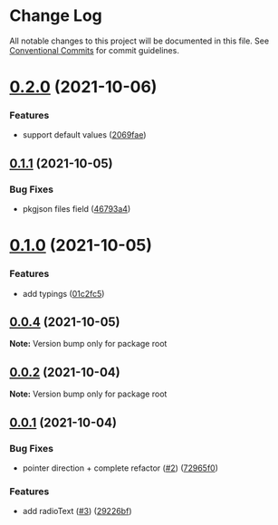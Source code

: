 # Change Log

All notable changes to this project will be documented in this file.
See [Conventional Commits](https://conventionalcommits.org) for commit guidelines.

# [0.2.0](https://github.com/coveo/inquirer-customizable/compare/v0.1.1...v0.2.0) (2021-10-06)


### Features

* support default values ([2069fae](https://github.com/coveo/inquirer-customizable/commit/2069fae77a5ecc14e2c1b92c502ec33b601d5cbb))





## [0.1.1](https://github.com/coveo/inquirer-customizable/compare/v0.1.0...v0.1.1) (2021-10-05)


### Bug Fixes

* pkgjson files field ([46793a4](https://github.com/coveo/inquirer-customizable/commit/46793a480986865e8d335119731576eb38bc1693))





# [0.1.0](https://github.com/coveo/inquirer-customizable/compare/v0.0.4...v0.1.0) (2021-10-05)


### Features

* add typings ([01c2fc5](https://github.com/coveo/inquirer-customizable/commit/01c2fc5e0b04838f0877984dae1a2248a1cb6415))





## [0.0.4](https://github.com/coveo/inquirer-customizable/compare/v0.0.2...v0.0.4) (2021-10-05)

**Note:** Version bump only for package root





## [0.0.2](https://github.com/coveo/inquirer-customizable/compare/v0.0.1...v0.0.2) (2021-10-04)

**Note:** Version bump only for package root





## [0.0.1](https://github.com/coveo/inquirer-customizable/compare/v0.0.0...v0.0.1) (2021-10-04)


### Bug Fixes

* pointer direction + complete refactor ([#2](https://github.com/coveo/inquirer-customizable/issues/2)) ([72965f0](https://github.com/coveo/inquirer-customizable/commit/72965f0ba4967c283fbca8000657db35db599594))


### Features

* add radioText ([#3](https://github.com/coveo/inquirer-customizable/issues/3)) ([29226bf](https://github.com/coveo/inquirer-customizable/commit/29226bfa49442a63359730c4c4fefb701a9a9643))
